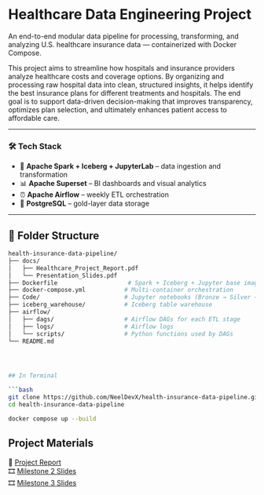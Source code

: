 # Healthcare Data Engineering Project

An end-to-end modular data pipeline for processing, transforming, and analyzing U.S. healthcare insurance data — containerized with Docker Compose.

This project aims to streamline how hospitals and insurance providers analyze healthcare costs and coverage options. By organizing and processing raw hospital data into clean, structured insights, it helps identify the best insurance plans for different treatments and hospitals. The end goal is to support data-driven decision-making that improves transparency, optimizes plan selection, and ultimately enhances patient access to affordable care.

---

### 🛠️ Tech Stack

- 🧪 **Apache Spark + Iceberg + JupyterLab** – data ingestion and transformation  
- 📊 **Apache Superset** – BI dashboards and visual analytics  
- ⏰ **Apache Airflow** – weekly ETL orchestration  
- 🐘 **PostgreSQL** – gold-layer data storage   

---

## 📁 Folder Structure

```bash
health-insurance-data-pipeline/
├── docs/
│   ├── Healthcare_Project_Report.pdf
│   └── Presentation_Slides.pdf
├── Dockerfile                    # Spark + Iceberg + Jupyter base image
├── docker-compose.yml           # Multi-container orchestration
├── Code/                        # Jupyter notebooks (Bronze → Silver → Gold)
├── iceberg_warehouse/           # Iceberg table warehouse
├── airflow/
│   ├── dags/                    # Airflow DAGs for each ETL stage
│   ├── logs/                    # Airflow logs
│   └── scripts/                 # Python functions used by DAGs
└── README.md




## In Terminal

```bash
git clone https://github.com/NeelDevX/health-insurance-data-pipeline.git
cd health-insurance-data-pipeline

docker compose up --build
```

## Project Materials

📄 [Project Report](docs/Healthcare_Project_Report.pdf)  
🎞️ [Milestone 2 Slides](docs/Milestone_2_(15_April_2025).pdf)  
🎞️ [Milestone 3 Slides](docs/Milestone_3_(06_May_2025).pdf)  
